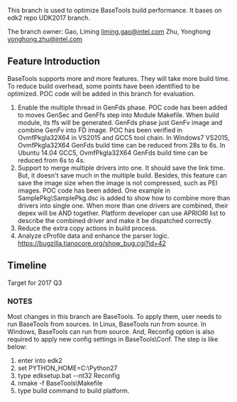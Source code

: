 This branch is used to optimize BaseTools build performance. It bases on edk2 repo UDK2017 branch.

The branch owner:
Gao, Liming <liming.gao@intel.com>
Zhu, Yonghong <yonghong.zhu@intel.com>

## Feature Introduction
BaseTools supports more and more features. They will take more build time. To reduce build overhead, some points have been 
identified to be optimized. POC code will be added in this branch for evaluation.
1) Enable the multiple thread in GenFds phase.
   POC code has been added to moves GenSec and GenFfs step into Module Makefile. When build module, 
   its ffs will be generated. GenFds phase just GenFv image and combine GenFv into FD image. 
   POC has been verified in OvmfPkgIa32X64 in VS2015 and GCC5 tool chain. 
   In Windows7 VS2015, OvmfPkgIa32X64 GenFds build time can be reduced from 28s to 6s.
   In Ubuntu 14.04 GCC5, OvmfPkgIa32X64 GenFds build time can be reduced from 6s to 4s.
2) Support to merge multiple drivers into one. It should save the link time. But, it doesn't save much in the multiple build. 
   Besides, this feature can save the image size when the image is not compressed, such as PEI images.
   POC code has been added. One example in SamplePkg\SamplePkg.dsc is added to show how to combine more than drivers into single one.
   When more than one drivers are combined, their depex will be AND together. Platform developer can use APRIORI list to 
   describe the combined driver and make it be dispatched correctly.
3) Reduce the extra copy actions in build process.
4) Analyze cProfile data and enhance the parser logic. https://bugzilla.tianocore.org/show_bug.cgi?id=42

## Timeline
Target for 2017 Q3

### NOTES
Most changes in this branch are BaseTools. To apply them, user needs to run BaseTools 
from sources. In Linux, BaseTools run from source. In Windows, BaseTools can run from source. And, Reconfig option is also 
required to apply new config settings in BaseTools\Conf. The step is like below:
1. enter into edk2
2. set PYTHON_HOME=C:\Python27
3. type edksetup.bat --nt32 Reconfig
4. nmake -f BaseTools\Makefile
5. type build command to build platform.
